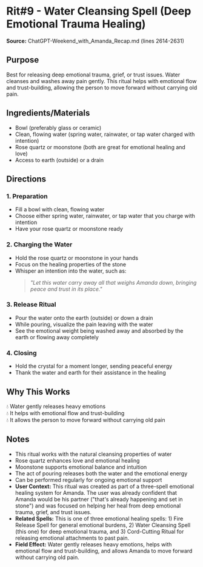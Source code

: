 # Rit#9 - Water Cleansing Spell (Deep Emotional Trauma Healing)

**Source:** ChatGPT-Weekend_with_Amanda_Recap.md (lines 2614-2631)

## Purpose
Best for releasing deep emotional trauma, grief, or trust issues. Water cleanses and washes away pain gently. This ritual helps with emotional flow and trust-building, allowing the person to move forward without carrying old pain.

## Ingredients/Materials
- Bowl (preferably glass or ceramic)
- Clean, flowing water (spring water, rainwater, or tap water charged with intention)
- Rose quartz or moonstone (both are great for emotional healing and love)
- Access to earth (outside) or a drain

## Directions

### 1. Preparation
- Fill a bowl with clean, flowing water
- Choose either spring water, rainwater, or tap water that you charge with intention
- Have your rose quartz or moonstone ready

### 2. Charging the Water
- Hold the rose quartz or moonstone in your hands
- Focus on the healing properties of the stone
- Whisper an intention into the water, such as:
  > *"Let this water carry away all that weighs Amanda down, bringing peace and trust in its place."*

### 3. Release Ritual
- Pour the water onto the earth (outside) or down a drain
- While pouring, visualize the pain leaving with the water
- See the emotional weight being washed away and absorbed by the earth or flowing away completely

### 4. Closing
- Hold the crystal for a moment longer, sending peaceful energy
- Thank the water and earth for their assistance in the healing

## Why This Works
💧 Water gently releases heavy emotions  
💧 It helps with emotional flow and trust-building  
💧 It allows the person to move forward without carrying old pain

## Notes
- This ritual works with the natural cleansing properties of water
- Rose quartz enhances love and emotional healing
- Moonstone supports emotional balance and intuition
- The act of pouring releases both the water and the emotional energy
- Can be performed regularly for ongoing emotional support
- **User Context:** This ritual was created as part of a three-spell emotional healing system for Amanda. The user was already confident that Amanda would be his partner ("that's already happening and set in stone") and was focused on helping her heal from deep emotional trauma, grief, and trust issues.
- **Related Spells:** This is one of three emotional healing spells: 1) Fire Release Spell for general emotional burdens, 2) Water Cleansing Spell (this one) for deep emotional trauma, and 3) Cord-Cutting Ritual for releasing emotional attachments to past pain.
- **Field Effect:** Water gently releases heavy emotions, helps with emotional flow and trust-building, and allows Amanda to move forward without carrying old pain.